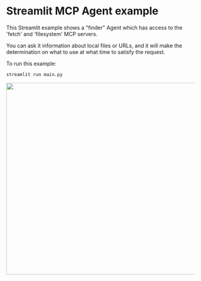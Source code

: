 # Streamlit MCP Agent example

This Streamlit example shows a "finder" Agent which has access to the 'fetch' and 'filesystem' MCP servers.

You can ask it information about local files or URLs, and it will make the determination on what to use at what time to satisfy the request.

To run this example:
```bash
streamlit run main.py
```

<img src="https://github.com/user-attachments/assets/7ad27d23-9ed6-4e0e-ba7f-2d3b0afef847" height="512">